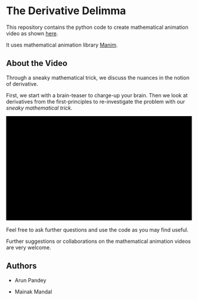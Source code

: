 # The Derivative Delimma

This repository contains the python code to create mathematical animation video as shown [here]().

It uses mathematical animation library [Manim](https://docs.manim.community/en/stable/index.html). 

## About the Video
Through a sneaky mathematical trick, we discuss the nuances in the notion of derivative.

First, we start with a brain-teaser to charge-up your brain.
Then we look at derivatives from the first-principles to re-investigate the problem with our _sneaky mathematical trick_.

![](main.gif)

Feel free to ask further questions and use the code as you may find useful. 

Further suggestions or collaborations on the mathematical animation videos are very welcome.

## Authors
- Arun Pandey

- Mainak Mandal

